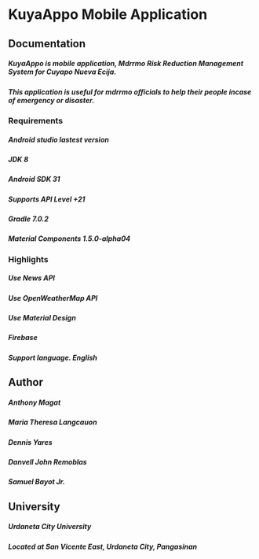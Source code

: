 # KuyaAppo Mobile Application




## Documentation
##### KuyaAppo is mobile application, Mdrrmo Risk Reduction Management System for Cuyapo Nueva Ecija.
##### This application is useful for mdrrmo officials to help their people incase of emergency or disaster.

### Requirements

##### Android studio lastest version
##### JDK 8
##### Android SDK 31
##### Supports API Level +21
##### Gradle 7.0.2
##### Material Components 1.5.0-alpha04

### Highlights

##### Use News API
##### Use OpenWeatherMap API
##### Use Material Design
##### Firebase
##### Support language. English


## Author
##### Anthony Magat
##### Maria Theresa Langcauon 
##### Dennis Yares
##### Danvell John Remoblas
##### Samuel Bayot Jr.

## University
##### Urdaneta City University
##### Located at San Vicente East, Urdaneta City, Pangasinan
